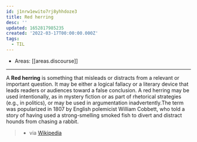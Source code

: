 ```yaml
---
id: j1nrw1ewito7rj8yhhdoze3
title: Red herring
desc: ''
updated: 1652817985235
created: '2022-03-17T00:00:00.000Z'
tags:
  - TIL
---
```


- Areas: [[areas.discourse]]

---

A **Red herring** is something that misleads or distracts from a relevant or important question. It may be either a logical fallacy or a literary device that leads readers or audiences toward a false conclusion. A red herring may be used intentionally, as in mystery fiction or as part of rhetorical strategies (e.g., in politics), or may be used in argumentation inadvertently.The term was popularized in 1807 by English polemicist William Cobbett, who told a story of having used a strong-smelling smoked fish to divert and distract hounds from chasing a rabbit.

> - via [Wikipedia](https://en.wikipedia.org/wiki/Red%20herring)
